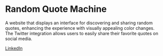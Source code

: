 # Random Quote Machine
A website that displays an interface for discovering and sharing random quotes, enhancing the experience with visually appealing color changes. The Twitter integration allows users to easily share their favorite quotes on social media. <br />

[LinkedIn](https://www.linkedin.com/in/pabllo-cristian-ferreira-de-lima-712b5224b/)
